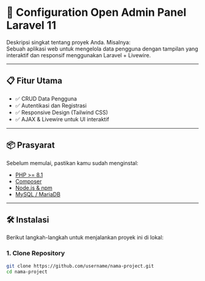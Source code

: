 # 🚀 Configuration Open Admin Panel Laravel 11

Deskripsi singkat tentang proyek Anda. Misalnya:  
Sebuah aplikasi web untuk mengelola data pengguna dengan tampilan yang interaktif dan responsif menggunakan Laravel + Livewire.

---

## 📋 Fitur Utama

- ✅ CRUD Data Pengguna
- ✅ Autentikasi dan Registrasi
- ✅ Responsive Design (Tailwind CSS)
- ✅ AJAX & Livewire untuk UI interaktif

---

## 📦 Prasyarat

Sebelum memulai, pastikan kamu sudah menginstal:

- [PHP >= 8.1](https://www.php.net/)
- [Composer](https://getcomposer.org/)
- [Node.js & npm](https://nodejs.org/)
- [MySQL / MariaDB](https://www.mysql.com/)

---

## 🛠️ Instalasi

Berikut langkah-langkah untuk menjalankan proyek ini di lokal:

### 1. Clone Repository

```bash
git clone https://github.com/username/nama-project.git
cd nama-project
